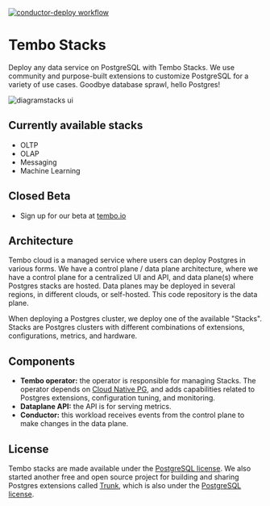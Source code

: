 [![conductor-deploy workflow](https://github.com/tembo-io/data-plane/actions/workflows/deploy.yml/badge.svg?branch=main)](https://github.com/CoreDB-io/data-plane/actions/workflows/deploy.yml)

# Tembo Stacks

Deploy any data service on PostgreSQL with Tembo Stacks. We use community and purpose-built extensions to customize PostgreSQL for a variety of use cases. Goodbye database sprawl, hello Postgres!

![diagramstacks ui](.static/images/stacks-ui.png)

## Currently available stacks

- OLTP
- OLAP
- Messaging
- Machine Learning

## Closed Beta

- Sign up for our beta at [tembo.io](https://tembo.io)

## Architecture

Tembo cloud is a managed service where users can deploy Postgres in various forms. We have a control plane / data plane architecture, where we have a control plane for a centralized UI and API, and data plane(s) where Postgres stacks are hosted. Data planes may be deployed in several regions, in different clouds, or self-hosted. This code repository is the data plane.

When deploying a Postgres cluster, we deploy one of the available "Stacks". Stacks are Postgres clusters with different combinations of extensions, configurations, metrics, and hardware.

## Components

- **Tembo operator:** the operator is responsible for managing Stacks. The operator depends on [Cloud Native PG](https://cloudnative-pg.io/), and adds capabilities related to Postgres extensions, configuration tuning, and monitoring.
- **Dataplane API:** the API is for serving metrics.
- **Conductor:** this workload receives events from the control plane to make changes in the data plane.

## License

Tembo stacks are made available under the [PostgreSQL license](./LICENSE). We also started another free and open source project for building and sharing Postgres extensions called [Trunk](https://github.com/tembo-io/trunk), which is also under the [PostgreSQL license](https://github.com/tembo-io/trunk/blob/main/LICENSE).
